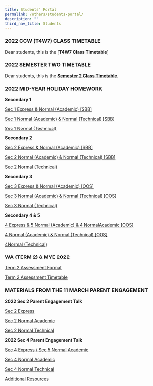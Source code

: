 ```yaml
---
title: Students' Portal
permalink: /others/students-portal/
description: ""
third_nav_title: Students
---
```

### 2022 CCW (T4W7) CLASS TIMETABLE

Dear students, this is the [**T4W7 Class Timetable**]


### 2022 SEMESTER TWO TIMETABLE


Dear students, this is the **[Semester 2 Class Timetable](/files/Timetable%202022%20Sem%202_C5%20CLASSES.pdf)**.


### 2022 MID-YEAR HOLIDAY HOMEWORK


**Secondary 1**  

[Sec 1 Express & Normal (Academic) [SBB]](/files/2022%20TPSS%20Mid-Year%20Hol%20Homework%201E%20%201NASBB_FINAL.pdf)

[Sec 1 Normal (Academic) & Normal (Technical) [SBB]](/files/2022%20TPSS%20Mid-Year%20Hol%20Homework%201NA%20%201NT%20SBB_FINAL.pdf)

[Sec 1 Normal (Technical)](/files/2022%20TPSS%20Mid-Year%20Hol%20Homework%201NT%20SBB_FINAL.pdf)

**Secondary 2**

[Sec 2 Express & Normal (Academic) [SBB]](/files/2022%20TPSS%20Mid-Year%20Hol%20Homework%202E%20%202NASBB_FINAL.pdf)

[Sec 2 Normal (Academic) & Normal (Technical) [SBB]](/files/2022%20TPSS%20Mid-Year%20Hol%20Homework%202NA%20%202NT%20SBB_FINAL.pdf)

[Sec 2 Normal (Technical)](/files/2022%20TPSS%20Mid-Year%20Hol%20Homework%202NT%20SBB_FINAL.pdf)

**Secondary 3**

[Sec 3 Express & Normal (Academic) [OOS]](/files/2022%20TPSS%20Mid-Year%20Hol%20Homework%203E%20%203NAOOS_FINAL.pdf)

[Sec 3 Normal (Academic) & Normal (Technical) [OOS]](/files/2022%20TPSS%20Mid-Year%20Hol%20Homework%203NA%20%203NTOOS_FINAL.pdf)

[Sec 3 Normal (Technical)](/files/2022%20TPSS%20Mid-Year%20Hol%20Homework%203NT_FINAL.pdf)

**Secondary 4 & 5**

[4 Express & 5 Normal (Academic) & 4 NormalAcademic [OOS]](/files/2022%20TPSS%20Mid-Year%20Hol%20Homework%204E5N%20%204NAOOS_FINAL.pdf)

[4 Normal (Academic) & Normal (Technical) [OOS]](/files/2022%20TPSS%20Mid-Year%20Hol%20Homework%204NA%20%204NTOOS_FINAL.pdf)

[4Normal (Technical)](/files/2022%20TPSS%20Mid-Year%20Hol%20Homework%204NT_FINAL.pdf)

### WA (TERM 2) & MYE 2022

[Term 2 Assessment Format](/files/Term%202%20ASSESSMENT%20FORMAT%202022.pdf)

[Term 2 Assessment Timetable](/files/WA%20Term%202%20%20MYE%20TIMETABLE%202022.pdf)

### MATERIALS FROM THE 11 MARCH PARENT ENGAGEMENT

**2022 Sec 2 Parent Engagement Talk**

[Sec 2 Express](/files/FOR%20SCH%20WESBITE%202022%202E%20Parent%20Engagement%20Talk.pdf)

[Sec 2 Normal Academic](/files/FOR%20SCH%20WEBSITE%202022%202NA%20Parent%20Engagement%20Talk.pdf)

[Sec 2 Normal Technical](/files/FOR%20SCH%20WEBSITE%202022%202NT%20Parent%20Engagement%20Talk.pdf)

**2022 Sec 4 Parent Engagement Talk**

[Sec 4 Express / Sec 5 Normal Academic](/files/FOR%20SCH%20WEBSITE%202022%204E5NA%20Parent%20Engagement%20Talk.pdf)

[Sec 4 Normal Academic](/files/FOR%20SCH%20WEBSITE%202022%204NA%20Parent%20Engagement%20Talk.pdf)

[Sec 4 Normal Technical](/files/FOR%20SCH%20WEBSITE%202022%204NT%20Parent%20Engagement%20Talk.pdf)

[Additional Resources](/files/FOR%20SCH%20WEBSITE%20Additional%20Resources%204E5N4NA4NT.pdf)